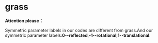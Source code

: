 # grass
**Attention please：**

Symmetric parameter labels in our codes are different from grass.And our symmetric parameter labels:**0--reflected**,**-1--rotational**,**1--translational**.
